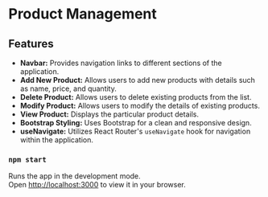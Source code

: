 # Product Management

## Features

- **Navbar:** Provides navigation links to different sections of the application.
- **Add New Product:** Allows users to add new products with details such as name, price, and quantity.
- **Delete Product:** Allows users to delete existing products from the list.
- **Modify Product:** Allows users to modify the details of existing products.
- **View Product:** Displays the particular product details.
- **Bootstrap Styling:** Uses Bootstrap for a clean and responsive design.
- **useNavigate:** Utilizes React Router's `useNavigate` hook for navigation within the application.

### `npm start`

Runs the app in the development mode.\
Open [http://localhost:3000](http://localhost:3000) to view it in your browser.



